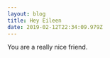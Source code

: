 ```yaml
---
layout: blog
title: Hey Eileen
date: 2019-02-12T22:34:09.979Z
---
```

You are a really nice friend.
